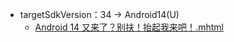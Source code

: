 - targetSdkVersion：34 -> Android14(U)
	- [Android 14 又来了？别扶！抬起我来吧！.mhtml](../assets/Android_14_又来了？别扶！抬起我来吧！_1698304754977_0.mhtml)